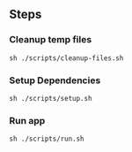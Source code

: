 ## Steps

### Cleanup temp files
```
sh ./scripts/cleanup-files.sh
```

### Setup Dependencies
```
sh ./scripts/setup.sh
```

### Run app
```
sh ./scripts/run.sh
```



